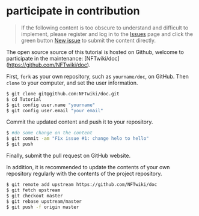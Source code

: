 # participate in contribution

> If the following content is too obscure to understand and difficult to implement, please register and log in to the [Issues](https://github.com/NFTwiki/doc/issues) page and click the green button [New issue](https://github.com/NFTwiki/doc/issues/new/choose) to submit the content directly.

The open source source of this tutorial is hosted on Github, welcome to participate in the maintenance: [NFTwiki/doc] (https://github.com/NFTwiki/doc).

First, `fork` as your own repository, such as `yourname/doc`, on GitHub. Then `clone` to your computer, and set the user information.

```sh
$ git clone git@github.com:NFTwiki/doc.git
$ cd Tutorial
$ git config user.name "yourname"
$ git config user.email "your email"
```

Commit the updated content and push it to your repository.

```sh
$ #do some change on the content
$ git commit -am "Fix issue #1: change helo to hello"
$ git push
```

Finally, submit the pull request on GitHub website.

In addition, it is recommended to update the contents of your own repository regularly with the contents of the project repository.

```sh
$ git remote add upstream https://github.com/NFTwiki/doc
$ git fetch upstream
$ git checkout master
$ git rebase upstream/master
$ git push -f origin master
```